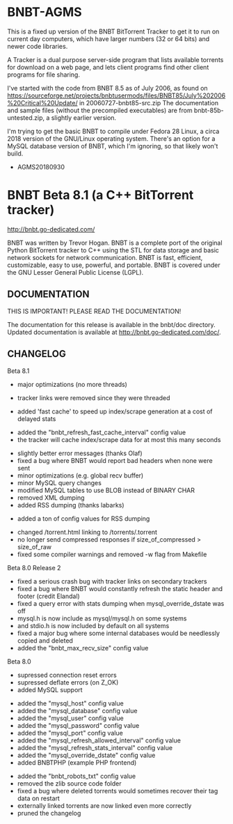 # BNBT-AGMS
This is a fixed up version of the BNBT BitTorrent Tracker to get it to run on current day computers, which have larger numbers (32 or 64 bits) and newer code libraries.

A Tracker is a dual purpose server-side program that lists available torrents for download on a web page, and lets client programs find other client programs for file sharing.

I've started with the code from BNBT 8.5 as of July 2006, as found on https://sourceforge.net/projects/bnbtusermods/files/BNBT85/July%202006%20Critical%20Update/ in 20060727-bnbt85-src.zip  The documentation and sample files (without the precompiled executables) are from bnbt-85b-untested.zip, a slightly earlier version.

I'm trying to get the basic BNBT to compile under Fedora 28 Linux, a circa 2018 version of the GNU/Linux operating system.  There's an option for a MySQL database version of BNBT, which I'm ignoring, so that likely won't build.

- AGMS20180930


# BNBT Beta 8.1 (a C++ BitTorrent tracker)

http://bnbt.go-dedicated.com/

BNBT was written by Trevor Hogan. BNBT is a complete port of the original Python BitTorrent tracker to C++ using the STL for data storage and basic network sockets for network communication. BNBT is fast, efficient, customizable, easy to use, powerful, and portable. BNBT is covered under the GNU Lesser General Public License (LGPL).

## DOCUMENTATION

THIS IS IMPORTANT! PLEASE READ THE DOCUMENTATION!

The documentation for this release is available in the bnbt/doc directory. Updated documentation is available at http://bnbt.go-dedicated.com/doc/.

## CHANGELOG

Beta 8.1
 - major optimizations (no more threads)
  * tracker links were removed since they were threaded
 - added 'fast cache' to speed up index/scrape generation at a cost of delayed stats
  * added the "bnbt_refresh_fast_cache_interval" config value
  * the tracker will cache index/scrape data for at most this many seconds
 - slightly better error messages (thanks Olaf)
 - fixed a bug where BNBT would report bad headers when none were sent
 - minor optimizations (e.g. global recv buffer)
 - minor MySQL query changes
 - modified MySQL tables to use BLOB instead of BINARY CHAR
 - removed XML dumping
 - added RSS dumping (thanks labarks)
  * added a ton of config values for RSS dumping
 - changed /torrent.html linking to /torrents/<hash>.torrent
 - no longer send compressed responses if size_of_compressed > size_of_raw
 - fixed some compiler warnings and removed -w flag from Makefile

Beta 8.0 Release 2
 - fixed a serious crash bug with tracker links on secondary trackers
 - fixed a bug where BNBT would constantly refresh the static header and footer (credit Elandal)
 - fixed a query error with stats dumping when mysql_override_dstate was off
 - mysql.h is now include as mysql/mysql.h on some systems
 - and stdio.h is now included by default on all systems
 - fixed a major bug where some internal databases would be needlessly copied and deleted
 - added the "bnbt_max_recv_size" config value

Beta 8.0
 - supressed connection reset errors
 - supressed deflate errors (on Z_OK)
 - added MySQL support
  * added the "mysql_host" config value
  * added the "mysql_database" config value
  * added the "mysql_user" config value
  * added the "mysql_password" config value
  * added the "mysql_port" config value
  * added the "mysql_refresh_allowed_interval" config value
  * added the "mysql_refresh_stats_interval" config value
  * added the "mysql_override_dstate" config value
  * added BNBTPHP (example PHP frontend)
 - added the "bnbt_robots_txt" config value
 - removed the zlib source code folder
 - fixed a bug where deleted torrents would sometimes recover their tag data on restart
 - externally linked torrents are now linked even more correctly
 - pruned the changelog
